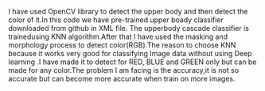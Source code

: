 I have used OpenCV library to detect the upper body and then detect the color of it.In this code we have pre-trained upper boady classifier downloaded from github in XML file. The upperbody cascade classifier is trainedusing KNN algorithm.After that I have used the masking and morphology process to detect color(RGB).The reason to choose KNN because it works very good for classifying Image data without using Deep learning .I have made it to detect for RED, BLUE and GREEN only but can be made for any color.The problem I am facing is the accuracy,it is not so accurate but can become more accurate when train on more images.
